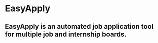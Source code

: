 # EasyApply

## EasyApply is an automated job application tool for multiple job and internship boards.
